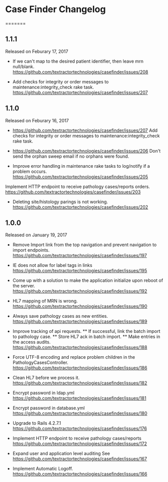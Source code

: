 # Case Finder Changelog
=======

## 1.1.1
Released on Feburary 17, 2017

* If we can't map to the desired patient identifier, then leave mrn null/blank.
https://github.com/textractortechnologies/casefinder/issues/208

* Add checks for integrity or order messages to maintenance:integrity_check rake task.
https://github.com/textractortechnologies/casefinder/issues/207

## 1.1.0
Released on Feburary 16, 2017

* https://github.com/textractortechnologies/casefinder/issues/207
Add checks for integrity or order messages to maintenance:integrity_check rake task.

* https://github.com/textractortechnologies/casefinder/issues/206
Don't send the orphan sweep email if no orphans were found.

* Improve error handling in maintenance rake tasks to log/notify if a problem occurs.
https://github.com/textractortechnologies/casefinder/issues/205

Implement HTTP endpoint to receive pathology cases/reports orders.
https://github.com/textractortechnologies/casefinder/issues/203

* Deleting site/histology parings is not working.
https://github.com/textractortechnologies/casefinder/issues/202

## 1.0.0
Released on January 19, 2017

* Remove Import link from the top navigation and prevent navigation to import endpoints.
https://github.com/textractortechnologies/casefinder/issues/197

* IE does not allow for label tags in links
https://github.com/textractortechnologies/casefinder/issues/195

* Come up with a solution to make the application initialize upon reboot of the server.
https://github.com/textractortechnologies/casefinder/issues/192

* HL7 mapping of MRN is wrong.
https://github.com/textractortechnologies/casefinder/issues/190

* Always save pathology cases as new entities.
https://github.com/textractortechnologies/casefinder/issues/189

* Improve tracking of api requests.
** If successful, link the batch import to pathology case.
** Store HL7 ack in batch import.
** Make entries in the access audits.
https://github.com/textractortechnologies/casefinder/issues/188

* Force UTF-8 encoding and replace problem children in the PathologyCasesController.
https://github.com/textractortechnologies/casefinder/issues/186

* Clean HL7 before we process it.
https://github.com/textractortechnologies/casefinder/issues/182

* Encrypt password in ldap.yml
https://github.com/textractortechnologies/casefinder/issues/181

* Encrypt password in database.yml
https://github.com/textractortechnologies/casefinder/issues/180

* Upgrade to Rails 4.2.7.1
https://github.com/textractortechnologies/casefinder/issues/176

* Implement HTTP endpoint to receive pathology cases/reports
https://github.com/textractortechnologies/casefinder/issues/172

* Expand user and application level auditing
See https://github.com/textractortechnologies/casefinder/issues/167

* Implement Automatic Logoff.
https://github.com/textractortechnologies/casefinder/issues/166
